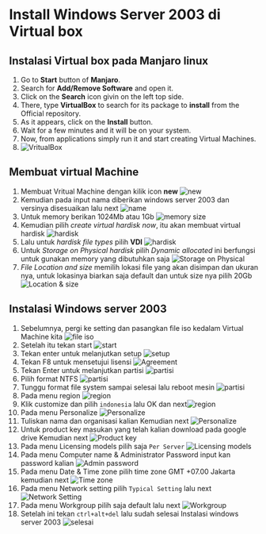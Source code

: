 # Install Windows Server 2003 di Virtual box

## Instalasi Virtual box pada Manjaro linux

1. Go to **Start** button of **Manjaro**.
2. Search for **Add/Remove Software** and open it.
3. Click on the **Search** icon givin on the left top side.
4. There, type **VirtualBox** to search for its package to **install** from the Official repository.
5. As it appears, click on the **Install** button.
6. Wait for a few minutes and it will be on your system.
7. Now, from applications simply run it and start creating Virtual Machines.
8. ![VritualBox](./img/virtualbox.png)

## Membuat virtual Machine

1. Membuat Vritual Machine dengan kilik icon **new** ![new](./img/new.png)
2. Kemudian pada input nama diberikan windows server 2003 dan versinya disesuaikan lalu next ![name](./img/name.png)
3. Untuk memory berikan 1024Mb atau 1Gb ![memory size](./img/mem-size.png)
4. Kemudian pilih _create virtual hardisk now_, itu akan membuat virtual hardisk ![hardisk](./img/hardisk.png)
5. Lalu untuk _hardisk file types_ pilih **VDI** ![hardisk](./img/hardisk-filetypes.png)
6. Untuk _Storage on Physical hardisk_ pilih _Dynamic allocated_ ini berfungsi untuk gunakan memory yang dibutuhkan saja ![Storage on Physical](./img/storage-on-physical.png)
7. _File Location and size_ memilih lokasi file yang akan disimpan dan ukuran nya, untuk lokasinya biarkan saja default dan untuk size nya pilih 20Gb ![Location & size](./img/location-size.png)

## Instalasi Windows server 2003

1. Sebelumnya, pergi ke setting dan pasangkan file iso kedalam Virtual Machine kita ![file iso](./img/file-iso.png)
2. Setelah itu tekan start ![start](./img/start.png)
3. Tekan enter untuk melanjutkan setup ![setup](./img/setup.png)
4. Tekan F8 untuk mensetujui lisensi ![Agreement](./img/agreement.png)
5. Tekan Enter untuk melanjutkan partisi ![partisi](./img/partisi.png)
6. Pilih format NTFS ![partisi](./img/partisi1.png)
7. Tunggu format file system sampai selesai lalu reboot mesin ![partisi](./img/partisi2.png)
8. Pada menu region ![region](./img/region.png)
9. Klik customize dan pilih `indonesia` lalu OK dan next![region](./img/region1.png)
10. Pada menu Personalize ![Personalize](./img/personalize.png)
11. Tuliskan nama dan organisasi kalian Kemudian next ![Personalize](./img/personalize1.png)
12. Untuk product key masukan yang telah kalian download pada google drive Kemudian next ![Product key](./img/product-key.png)
13. Pada menu Licensing models pilih saja `Per Server` ![Licensing models](./img/licensing-models.png)
14. Pada menu Computer name & Administrator Password input kan password kalian ![Admin password](./img/admin-password.png)
15. Pada menu Date & Time zone pilih time zone GMT +07.00 Jakarta kemudian next ![Time zone](./img/time-zone.png)
16. Pada menu Network setting pilih `Typical Setting` lalu next ![Network Setting](./img/network-setting.png)
17. Pada menu Workgroup pilih saja default lalu next ![Workgroup](./img/workgroup.png)
18. Setelah ini tekan `ctrl+alt+del` lalu sudah selesai Instalasi windows server 2003 ![selesai](./img/selesai.png)
